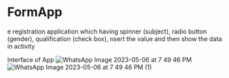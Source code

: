 # FormApp
e registration application which having  spinner (subject), radio button (gender), qualification (check box), nsert the  value and then show the data in activity

Interface of App
![WhatsApp Image 2023-05-06 at 7 49 46 PM](https://user-images.githubusercontent.com/72665805/236635516-b31baab6-7f85-44cd-bf13-c7a559b72e2f.jpeg)
![WhatsApp Image 2023-05-06 at 7 49 46 PM (1)](https://user-images.githubusercontent.com/72665805/236635527-d7445be2-74c0-4e4a-8d86-5dbde8bb93bc.jpeg)

